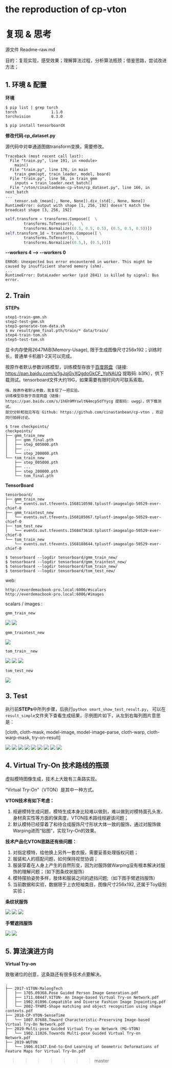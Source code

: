 
the reproduction of cp-vton
=======
# 复现 & 思考

源文件 Readme-raw.md
	
目的：复现实现，感受效果；理解算法过程，分析算法瓶颈；借鉴思路，尝试改进方法；


## 1. 环境 & 配置

**环境**

```
$ pip list | grep torch
torch               1.1.0
torchvision         0.3.0

$ pip install tensorboardX
```

**修改代码 cp_dataset.py**

源代码中对单通道图做transform变换，需要修改。

```
Traceback (most recent call last):
  File "train.py", line 191, in <module>
    main()
  File "train.py", line 176, in main
    train_gmm(opt, train_loader, model, board)
  File "train.py", line 58, in train_gmm
    inputs = train_loader.next_batch()
  File "/vton/cinastanbean-cp-vton/cp_dataset.py", line 166, in next_batch
...
    tensor.sub_(mean[:, None, None]).div_(std[:, None, None])
RuntimeError: output with shape [1, 256, 192] doesn't match the broadcast shape [3, 256, 192]

```

```python
self.transform = transforms.Compose([  \
        transforms.ToTensor(),   \
        transforms.Normalize((0.5, 0.5, 0.5), (0.5, 0.5, 0.5))])
self.transform_1d = transforms.Compose([ \
        transforms.ToTensor(), \
        transforms.Normalize((0.5,), (0.5,))])
```

**--workers 4 --> --workers 0**

```
ERROR: Unexpected bus error encountered in worker. This might be caused by insufficient shared memory (shm).
...
RuntimeError: DataLoader worker (pid 2841) is killed by signal: Bus error.
```


## 2. Train


**STEPs**

```
step1-train-gmm.sh
step2-test-gmm.sh
step3-generate-tom-data.sh
$ mv result/gmm_final.pth/train/* data/train/
step4-train-tom.sh
step5-test-tom.sh
```

显卡内存使用2647MiB(Memory-Usage), 限于生成图像尺寸256x192；训练时长，普通单卡机器1-2天可以完成。

按原作者默认参数训练模型，训练模型存放于[百度网盘](https://pan.baidu.com/s/1h6h9MYswltN4mcp5dfYycg)（链接: https://pan.baidu.com/s/1gJqjGvXQgdoGkCF_YpNAUQ 提取码: b3fk），供下载测试。tensorboard文件大约19G，如果需要有限时间内可联系索取。

```
嗨，按原作者默认参数，我复现了一把实验。
训练模型存放于百度网盘（链接: https://pan.baidu.com/s/1h6h9MYswltN4mcp5dfYycg 提取码: uwgg），供下载测试。
部分分析和拙见写在 Github: https://github.com/cinastanbean/cp-vton ，欢迎同行拍砖讨论。
```


```
$ tree checkpoints/
checkpoints/
├── gmm_train_new
│   ├── gmm_final.pth
│   ├── step_005000.pth
│   ├── ...
│   └── step_200000.pth
└── tom_train_new
    ├── step_005000.pth
    ├── ...
    ├── step_200000.pth
    └── tom_final.pth
```

**TensorBoard**

```
tensorboard/
├── gmm_train_new
│   └── events.out.tfevents.1568110598.tplustf-imagealgo-50529-ever-chief-0
├── gmm_traintest_new
│   └── events.out.tfevents.1568185067.tplustf-imagealgo-50529-ever-chief-0
├── tom_test_new
│   └── events.out.tfevents.1568473618.tplustf-imagealgo-50529-ever-chief-0
└── tom_train_new
    └── events.out.tfevents.1568188644.tplustf-imagealgo-50529-ever-chief-0
    
$ tensorboard --logdir tensorboard/gmm_train_new/
$ tensorboard --logdir tensorboard/gmm_traintest_new/
$ tensorboard --logdir tensorboard/tom_train_new/
$ tensorboard --logdir tensorboard/tom_test_new/
```

web: 

	http://everdemacbook-pro.local:6006/#scalars
	http://everdemacbook-pro.local:6006/#images

scalars / images :

	gmm_train_new

![](pics/gmm-train-sc.png)
![](pics/gmm-train-image.png)

	gmm_traintest_new

![](pics/gmm-traintest-images.png)

	tom_train__new

![](pics/tom-train-sc-1.png)  ![](pics/tom-train-sc-2.png)
![](pics/tom-train-images.png)

	tom_test_new

![](pics/tom-test.png)








## 3. Test

执行前**STEPs**中所列步骤，后执行```python smart_show_test_result.py```， 可以在```result_simple```文件夹下查看生成结果，示例图片如下，从左到右每列图片意思是：

[cloth, cloth-mask, model-image, model-image-parse, cloth-warp, cloth-warp-mask, try-on-result]

![](pics/src_012578_dst_014252.png)
![](pics/src_012849_dst_015439.png)
![](pics/src_012934_dst_010551.png)
![](pics/src_013355_dst_018626.png)
![](pics/src_013583_dst_006296.png)
![](pics/src_013725_dst_005920.png)
![](pics/src_017823_dst_007923.png)
![](pics/src_018876_dst_000192.png)
![](pics/src_019531_dst_015077.png)


## 4. Virtual Try-On 技术路线的瓶颈

虚拟模特图像生成，技术上大致有三条路实现。

“Virtual Try-On”（VTON）是其中一种方式。


**VTON技术有如下考虑：**

1. 规避模特生成问题，模特生成本身比较难以做到，难以做到对模特面孔头发、身材真实性等方面的保真度，VTON技术路线规避该问题；
2. 默认模特已经穿着了和待合成服饰尺寸形状大体一致的服饰，通过对服饰做Warping进而“贴图”，实现Try-On的效果。


**技术产品化VTON思路还有些问题：**

 1. 对指定模特，给他换上另外一套衣服，需要妥善处理版权问题；
 2. 服装和人的搭配问题，如何保持视觉协调；
 3. 服装穿着在人身上产生的自然形变，因为对服饰做Warping没有根本解决对服饰的理解问题；（如下图条纹状服饰）
 4. 模特摆拍姿势多样，肢体和服装之间的遮挡问题;（如下图手臂遮挡服饰）
 5. 当前数据和实验，数据限于上衣短袖类目，图像尺寸256x192, 还属于Toy级别实验；

**条纹状服饰**

![](pics/src_012377_dst_017227_p1.png)
![](pics/src_019001_dst_010473_p1.png)
![](pics/src_013309_dst_002031_p1.png)

**手臂遮挡服饰**
 
![](pics/src_012830_dst_008479_p2.png)
![](pics/src_012975_dst_007423_p2.png)
 
 
## 5. 算法演进方向

**Virtual Try-on**

致敬诸位的创意，这条路还有很多技术点要解决。


```
.
├── 2017-VITON-MalongTech
│   ├── 1705.09368.Pose Guided Person Image Generation.pdf
│   ├── 1711.08447.VITON- An Image-based Virtual Try-on Network.pdf
│   ├── 1902.01096.Compatible and Diverse Fashion Image Inpainting.pdf
│   └── 2002-TPAMI-Shape matching and object recognition using shape contexts.pdf
├── 2018-CP-VTON-SenseTime
│   └── 1807.07688.Toward Characteristic-Preserving Image-based Virtual Try-On Network.pdf
├── 2019-Multi-pose Guided Virtual Try-on Network (MG-VTON)
│   └── 1902.11026.Towards Multi-pose Guided Virtual Try-on Network.pdf
├── 2019-WUTON
│   └── 1906.01347.End-to-End Learning of Geometric Deformations of Feature Maps for Virtual Try-On.pdf 
```

>>>>>>> master
